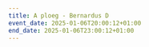 ```yaml
---
title: A ploeg - Bernardus D
event_date: 2025-01-06T20:00:12+01:00
end_date: 2025-01-06T23:00:12+01:00
---
```

